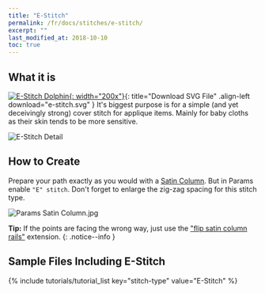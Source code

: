 ```yaml
---
title: "E-Stitch"
permalink: /fr/docs/stitches/e-stitch/
excerpt: ""
last_modified_at: 2018-10-10
toc: true
---
```

## What it is

[![E-Stitch Dolphin](/assets/images/docs/e-stitch-example.jpg){: width="200x"}](/assets/images/docs/e-stitch.svg){: title="Download SVG File" .align-left download="e-stitch.svg" }
It's biggest purpose is for a simple (and yet deceivingly strong) cover stitch for applique items. Mainly for baby cloths as their skin tends to be more sensitive.

![E-Stitch Detail](/assets/images/docs/e-stitch-detail.jpg)

## How to Create

Prepare your path exactly as you would with a [Satin Column](/docs/stitches/satin-column). But in Params enable `"E" stitch`. Don't forget to enlarge the zig-zag spacing for this stitch type.

![Params Satin Column.jpg](/assets/images/docs/en/params-e-stitch.jpg)

**Tip:** If the points are facing the wrong way, just use the ["flip satin column rails"](/docs/satin-tools/#flip-satin-column-rails) extension.
{: .notice--info }

## Sample Files Including E-Stitch
{% include tutorials/tutorial_list key="stitch-type" value="E-Stitch" %}

